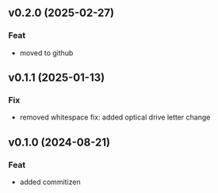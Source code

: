 ## v0.2.0 (2025-02-27)

### Feat

- moved to github

## v0.1.1 (2025-01-13)

### Fix

- removed whitespace fix: added optical drive letter change

## v0.1.0 (2024-08-21)

### Feat

- added commitizen
